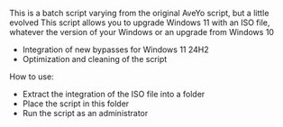 This is a batch script varying from the original AveYo script, but a little evolved
This script allows you to upgrade Windows 11 with an ISO file, whatever the version of your Windows or an upgrade from Windows 10
- Integration of new bypasses for Windows 11 24H2
- Optimization and cleaning of the script

How to use:
- Extract the integration of the ISO file into a folder
- Place the script in this folder
- Run the script as an administrator
